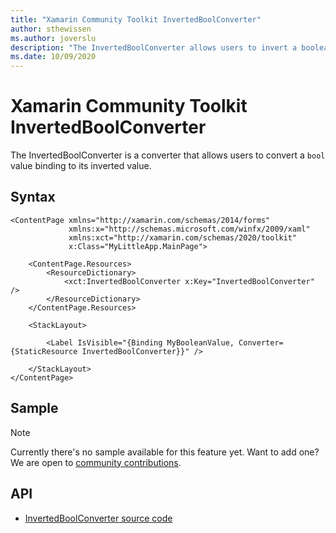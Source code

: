 ```yaml
---
title: "Xamarin Community Toolkit InvertedBoolConverter"
author: sthewissen
ms.author: joverslu
description: "The InvertedBoolConverter allows users to invert a boolean value binding."
ms.date: 10/09/2020
---
```


# Xamarin Community Toolkit InvertedBoolConverter

The InvertedBoolConverter is a converter that allows users to convert a `bool` value binding to its inverted value.

## Syntax

```xaml
<ContentPage xmlns="http://xamarin.com/schemas/2014/forms"
             xmlns:x="http://schemas.microsoft.com/winfx/2009/xaml"
             xmlns:xct="http://xamarin.com/schemas/2020/toolkit"
             x:Class="MyLittleApp.MainPage">

    <ContentPage.Resources>
        <ResourceDictionary>
            <xct:InvertedBoolConverter x:Key="InvertedBoolConverter" />
        </ResourceDictionary>
    </ContentPage.Resources>

    <StackLayout>

        <Label IsVisible="{Binding MyBooleanValue, Converter={StaticResource InvertedBoolConverter}}" />

    </StackLayout>
</ContentPage>
```

## Sample

> [!NOTE]
> Currently there's no sample available for this feature yet. Want to add one? We are open to [community contributions](https://github.com/xamarin/XamarinCommunityToolkit).

<!-- [InvertedBoolConverter sample page Source](https://github.com/xamarin/XamarinCommunityToolkit)

You can see this in action in the [Xamarin Community Toolkit Sample App](https://github.com/xamarin/XamarinCommunityToolkit). -->

## API

* [InvertedBoolConverter source code](https://github.com/xamarin/XamarinCommunityToolkit/blob/main/src/CommunityToolkit/Xamarin.CommunityToolkit/Converters/InvertedBoolConverter.shared.cs)
